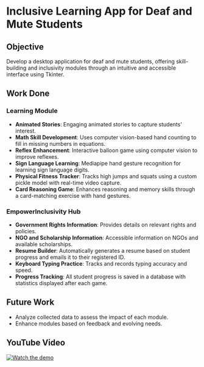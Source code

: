 # Inclusive Learning App for Deaf and Mute Students

## Objective
Develop a desktop application for deaf and mute students, offering skill-building and inclusivity modules through an intuitive and accessible interface using Tkinter.

## Work Done
### Learning Module
- **Animated Stories**: Engaging animated stories to capture students' interest.
- **Math Skill Development**: Uses computer vision-based hand counting to fill in missing numbers in equations.
- **Reflex Enhancement**: Interactive balloon game using computer vision to improve reflexes.
- **Sign Language Learning**: Mediapipe hand gesture recognition for learning sign language digits.
- **Physical Fitness Tracker**: Tracks high jumps and squats using a custom pickle model with real-time video capture.
- **Card Reasoning Game**: Enhances reasoning and memory skills through a card-matching exercise with hand gestures.

### EmpowerInclusivity Hub
- **Government Rights Information**: Provides details on relevant rights and policies.
- **NGO and Scholarship Information**: Accessible information on NGOs and available scholarships.
- **Resume Builder**: Automatically generates a resume based on student progress and emails it to their registered ID.
- **Keyboard Typing Practice**: Tracks and records typing accuracy and speed.
- **Progress Tracking**: All student progress is saved in a database with statistics displayed after each game.

## Future Work
- Analyze collected data to assess the impact of each module.
- Enhance modules based on feedback and evolving needs.

## YouTube Video
[![Watch the demo](https://img.youtube.com/vi/knj-dV7tdAg/0.jpg)](https://www.youtube.com/watch?v=knj-dV7tdAg)
